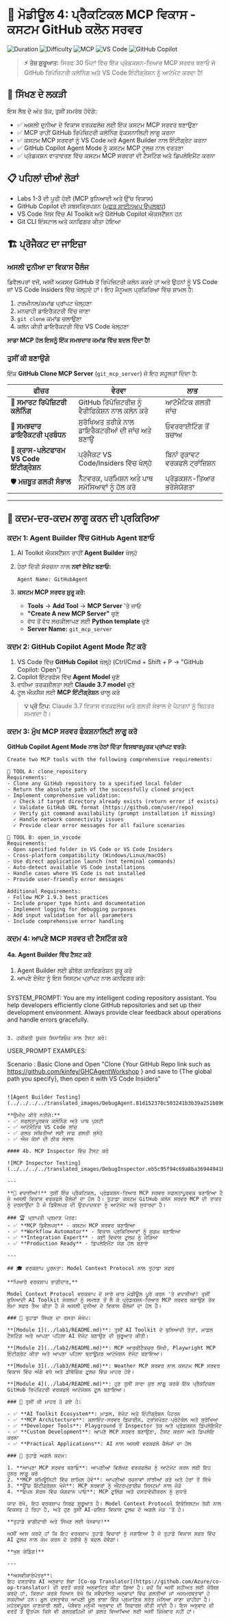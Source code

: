 <!--
CO_OP_TRANSLATOR_METADATA:
{
  "original_hash": "f83bc722dc758efffd68667d6a1db470",
  "translation_date": "2025-07-14T08:40:15+00:00",
  "source_file": "10-StreamliningAIWorkflowsBuildingAnMCPServerWithAIToolkit/lab4/README.md",
  "language_code": "pa"
}
-->
# 🐙 ਮੋਡੀਊਲ 4: ਪ੍ਰੈਕਟਿਕਲ MCP ਵਿਕਾਸ - ਕਸਟਮ GitHub ਕਲੋਨ ਸਰਵਰ

![Duration](https://img.shields.io/badge/Duration-30_minutes-blue?style=flat-square)
![Difficulty](https://img.shields.io/badge/Difficulty-Intermediate-orange?style=flat-square)
![MCP](https://img.shields.io/badge/MCP-Custom%20Server-purple?style=flat-square&logo=github)
![VS Code](https://img.shields.io/badge/VS%20Code-Integration-blue?style=flat-square&logo=visualstudiocode)
![GitHub Copilot](https://img.shields.io/badge/GitHub%20Copilot-Agent%20Mode-green?style=flat-square&logo=github)

> **⚡ ਤੇਜ਼ ਸ਼ੁਰੂਆਤ:** ਸਿਰਫ 30 ਮਿੰਟਾਂ ਵਿੱਚ ਇੱਕ ਪ੍ਰੋਡਕਸ਼ਨ-ਤਿਆਰ MCP ਸਰਵਰ ਬਣਾਓ ਜੋ GitHub ਰਿਪੋਜ਼ਿਟਰੀ ਕਲੋਨਿੰਗ ਅਤੇ VS Code ਇੰਟੀਗ੍ਰੇਸ਼ਨ ਨੂੰ ਆਟੋਮੇਟ ਕਰਦਾ ਹੈ!

## 🎯 ਸਿੱਖਣ ਦੇ ਲਕੜੀ

ਇਸ ਲੈਬ ਦੇ ਅੰਤ ਤੱਕ, ਤੁਸੀਂ ਸਮਰੱਥ ਹੋਵੋਗੇ:

- ✅ ਅਸਲੀ ਦੁਨੀਆ ਦੇ ਵਿਕਾਸ ਵਰਕਫਲੋਜ਼ ਲਈ ਇੱਕ ਕਸਟਮ MCP ਸਰਵਰ ਬਣਾਉਣਾ
- ✅ MCP ਰਾਹੀਂ GitHub ਰਿਪੋਜ਼ਿਟਰੀ ਕਲੋਨਿੰਗ ਫੰਕਸ਼ਨਾਲਿਟੀ ਲਾਗੂ ਕਰਨਾ
- ✅ ਕਸਟਮ MCP ਸਰਵਰਾਂ ਨੂੰ VS Code ਅਤੇ Agent Builder ਨਾਲ ਇੰਟੀਗ੍ਰੇਟ ਕਰਨਾ
- ✅ GitHub Copilot Agent Mode ਨੂੰ ਕਸਟਮ MCP ਟੂਲਜ਼ ਨਾਲ ਵਰਤਣਾ
- ✅ ਪ੍ਰੋਡਕਸ਼ਨ ਵਾਤਾਵਰਣ ਵਿੱਚ ਕਸਟਮ MCP ਸਰਵਰਾਂ ਦੀ ਟੈਸਟਿੰਗ ਅਤੇ ਡਿਪਲੋਇਮੈਂਟ ਕਰਨਾ

## 📋 ਪਹਿਲਾਂ ਦੀਆਂ ਲੋੜਾਂ

- Labs 1-3 ਦੀ ਪੂਰੀ ਹੋਈ (MCP ਬੁਨਿਆਦੀ ਅਤੇ ਉੱਚ ਵਿਕਾਸ)
- GitHub Copilot ਦੀ ਸਬਸਕ੍ਰਿਪਸ਼ਨ ([ਮੁਫ਼ਤ ਸਾਈਨਅਪ ਉਪਲਬਧ](https://github.com/github-copilot/signup))
- VS Code ਜਿਸ ਵਿੱਚ AI Toolkit ਅਤੇ GitHub Copilot ਐਕਸਟੈਂਸ਼ਨ ਹਨ
- Git CLI ਇੰਸਟਾਲ ਅਤੇ ਕਨਫਿਗਰ ਕੀਤਾ ਹੋਇਆ

## 🏗️ ਪ੍ਰੋਜੈਕਟ ਦਾ ਜਾਇਜ਼ਾ

### **ਅਸਲੀ ਦੁਨੀਆ ਦਾ ਵਿਕਾਸ ਚੈਲੰਜ**  
ਡਿਵੈਲਪਰਾਂ ਵਜੋਂ, ਅਸੀਂ ਅਕਸਰ GitHub ਤੋਂ ਰਿਪੋਜ਼ਿਟਰੀ ਕਲੋਨ ਕਰਦੇ ਹਾਂ ਅਤੇ ਉਹਨਾਂ ਨੂੰ VS Code ਜਾਂ VS Code Insiders ਵਿੱਚ ਖੋਲ੍ਹਦੇ ਹਾਂ। ਇਹ ਮੈਨੂਅਲ ਪ੍ਰਕਿਰਿਆ ਵਿੱਚ ਸ਼ਾਮਲ ਹੈ:  
1. ਟਰਮੀਨਲ/ਕਮਾਂਡ ਪ੍ਰਾਂਪਟ ਖੋਲ੍ਹਣਾ  
2. ਮਨਚਾਹੀ ਡਾਇਰੈਕਟਰੀ ਵਿੱਚ ਜਾਣਾ  
3. `git clone` ਕਮਾਂਡ ਚਲਾਉਣਾ  
4. ਕਲੋਨ ਕੀਤੀ ਡਾਇਰੈਕਟਰੀ ਵਿੱਚ VS Code ਖੋਲ੍ਹਣਾ  

**ਸਾਡਾ MCP ਹੱਲ ਇਸਨੂੰ ਇੱਕ ਸਮਝਦਾਰ ਕਮਾਂਡ ਵਿੱਚ ਬਦਲ ਦਿੰਦਾ ਹੈ!**

### **ਤੁਸੀਂ ਕੀ ਬਣਾਉਗੇ**  
ਇੱਕ **GitHub Clone MCP Server** (`git_mcp_server`) ਜੋ ਇਹ ਸਹੂਲਤਾਂ ਦਿੰਦਾ ਹੈ:

| ਫੀਚਰ | ਵੇਰਵਾ | ਲਾਭ |
|---------|-------------|---------|
| 🔄 **ਸਮਾਰਟ ਰਿਪੋਜ਼ਿਟਰੀ ਕਲੋਨਿੰਗ** | GitHub ਰਿਪੋਜ਼ਿਟਰੀਜ਼ ਨੂੰ ਵੈਰੀਫਿਕੇਸ਼ਨ ਨਾਲ ਕਲੋਨ ਕਰੋ | ਆਟੋਮੈਟਿਕ ਗਲਤੀ ਜਾਂਚ |
| 📁 **ਸਮਝਦਾਰ ਡਾਇਰੈਕਟਰੀ ਪ੍ਰਬੰਧਨ** | ਸੁਰੱਖਿਅਤ ਤਰੀਕੇ ਨਾਲ ਡਾਇਰੈਕਟਰੀਆਂ ਦੀ ਜਾਂਚ ਅਤੇ ਬਣਾਉ | ਓਵਰਰਾਈਟਿੰਗ ਤੋਂ ਬਚਾਅ |
| 🚀 **ਕ੍ਰਾਸ-ਪਲੇਟਫਾਰਮ VS Code ਇੰਟੀਗ੍ਰੇਸ਼ਨ** | ਪ੍ਰੋਜੈਕਟ VS Code/Insiders ਵਿੱਚ ਖੋਲ੍ਹੋ | ਬਿਨਾਂ ਰੁਕਾਵਟ ਵਰਕਫਲੋ ਟ੍ਰਾਂਜ਼ਿਸ਼ਨ |
| 🛡️ **ਮਜ਼ਬੂਤ ਗਲਤੀ ਸੰਭਾਲ** | ਨੈੱਟਵਰਕ, ਪਰਮਿਸ਼ਨ ਅਤੇ ਪਾਥ ਸਮੱਸਿਆਵਾਂ ਨੂੰ ਹੱਲ ਕਰੋ | ਪ੍ਰੋਡਕਸ਼ਨ-ਤਿਆਰ ਭਰੋਸੇਯੋਗਤਾ |

---

## 📖 ਕਦਮ-ਦਰ-ਕਦਮ ਲਾਗੂ ਕਰਨ ਦੀ ਪ੍ਰਕਿਰਿਆ

### ਕਦਮ 1: Agent Builder ਵਿੱਚ GitHub Agent ਬਣਾਓ

1. AI Toolkit ਐਕਸਟੈਂਸ਼ਨ ਰਾਹੀਂ **Agent Builder** ਖੋਲ੍ਹੋ  
2. ਹੇਠਾਂ ਦਿੱਤੀ ਸੰਰਚਨਾ ਨਾਲ **ਨਵਾਂ ਏਜੰਟ ਬਣਾਓ:**  
   ```
   Agent Name: GitHubAgent
   ```

3. **ਕਸਟਮ MCP ਸਰਵਰ ਸ਼ੁਰੂ ਕਰੋ:**  
   - **Tools** → **Add Tool** → **MCP Server** 'ਤੇ ਜਾਓ  
   - **"Create A new MCP Server"** ਚੁਣੋ  
   - ਵੱਧ ਤੋਂ ਵੱਧ ਲਚਕੀਲਾਪਣ ਲਈ **Python template** ਚੁਣੋ  
   - **Server Name:** `git_mcp_server`

### ਕਦਮ 2: GitHub Copilot Agent Mode ਸੈੱਟ ਕਰੋ

1. VS Code ਵਿੱਚ **GitHub Copilot** ਖੋਲ੍ਹੋ (Ctrl/Cmd + Shift + P → "GitHub Copilot: Open")  
2. Copilot ਇੰਟਰਫੇਸ ਵਿੱਚ **Agent Model** ਚੁਣੋ  
3. ਵਧੀਆ ਤਰਕਸ਼ੀਲਤਾ ਲਈ **Claude 3.7 model** ਚੁਣੋ  
4. ਟੂਲ ਐਕਸੈਸ ਲਈ **MCP ਇੰਟੀਗ੍ਰੇਸ਼ਨ** ਚਾਲੂ ਕਰੋ  

> **💡 ਪ੍ਰੋ ਟਿਪ:** Claude 3.7 ਵਿਕਾਸ ਵਰਕਫਲੋਜ਼ ਅਤੇ ਗਲਤੀ ਸੰਭਾਲ ਦੇ ਪੈਟਰਨਾਂ ਨੂੰ ਬਿਹਤਰ ਸਮਝਦਾ ਹੈ।

### ਕਦਮ 3: ਮੁੱਖ MCP ਸਰਵਰ ਫੰਕਸ਼ਨਾਲਿਟੀ ਲਾਗੂ ਕਰੋ

**GitHub Copilot Agent Mode ਨਾਲ ਹੇਠਾਂ ਦਿੱਤਾ ਵਿਸਥਾਰਪੂਰਕ ਪ੍ਰਾਂਪਟ ਵਰਤੋ:**  
```
Create two MCP tools with the following comprehensive requirements:

🔧 TOOL A: clone_repository
Requirements:
- Clone any GitHub repository to a specified local folder
- Return the absolute path of the successfully cloned project
- Implement comprehensive validation:
  ✓ Check if target directory already exists (return error if exists)
  ✓ Validate GitHub URL format (https://github.com/user/repo)
  ✓ Verify git command availability (prompt installation if missing)
  ✓ Handle network connectivity issues
  ✓ Provide clear error messages for all failure scenarios

🚀 TOOL B: open_in_vscode
Requirements:
- Open specified folder in VS Code or VS Code Insiders
- Cross-platform compatibility (Windows/Linux/macOS)
- Use direct application launch (not terminal commands)
- Auto-detect available VS Code installations
- Handle cases where VS Code is not installed
- Provide user-friendly error messages

Additional Requirements:
- Follow MCP 1.9.3 best practices
- Include proper type hints and documentation
- Implement logging for debugging purposes
- Add input validation for all parameters
- Include comprehensive error handling
```

### ਕਦਮ 4: ਆਪਣੇ MCP ਸਰਵਰ ਦੀ ਟੈਸਟਿੰਗ ਕਰੋ

#### 4a. Agent Builder ਵਿੱਚ ਟੈਸਟ ਕਰੋ

1. Agent Builder ਲਈ ਡੀਬੱਗ ਕਨਫਿਗਰੇਸ਼ਨ ਸ਼ੁਰੂ ਕਰੋ  
2. ਆਪਣੇ ਏਜੰਟ ਨੂੰ ਇਸ ਸਿਸਟਮ ਪ੍ਰਾਂਪਟ ਨਾਲ ਕਨਫਿਗਰ ਕਰੋ:  
   ```
SYSTEM_PROMPT:
You are my intelligent coding repository assistant. You help developers efficiently clone GitHub repositories and set up their development environment. Always provide clear feedback about operations and handle errors gracefully.
```

3. ਹਕੀਕਤੀ ਯੂਜ਼ਰ ਸਿਨਾਰਿਓਜ਼ ਨਾਲ ਟੈਸਟ ਕਰੋ:  
   ```
USER_PROMPT EXAMPLES:

Scenario : Basic Clone and Open
"Clone {Your GitHub Repo link such as https://github.com/kinfey/GHCAgentWorkshop
 } and save to {The global path you specify}, then open it with VS Code Insiders"
```

![Agent Builder Testing](../../../../translated_images/DebugAgent.81d152370c503241b3b39a251b8966f7f739286df19dd57f9147f6402214a012.pa.png)

**ਉਮੀਦ ਕੀਤੇ ਨਤੀਜੇ:**  
- ✅ ਸਫਲਤਾਪੂਰਵਕ ਕਲੋਨਿੰਗ ਅਤੇ ਪਾਥ ਪੁਸ਼ਟੀ  
- ✅ ਆਟੋਮੈਟਿਕ VS Code ਲਾਂਚ  
- ✅ ਗਲਤ ਸਥਿਤੀਆਂ ਲਈ ਸਾਫ਼ ਗਲਤੀ ਸੁਨੇਹੇ  
- ✅ ਐਜ ਕੇਸਾਂ ਦੀ ਠੀਕ ਸੰਭਾਲ

#### 4b. MCP Inspector ਵਿੱਚ ਟੈਸਟ ਕਰੋ

![MCP Inspector Testing](../../../../translated_images/DebugInspector.eb5c95f94c69a8ba36944941b9a3588309a3a2fae101ace470ee09bde41d1667.pa.png)

---

**🎉 ਵਧਾਈਆਂ!** ਤੁਸੀਂ ਇੱਕ ਪ੍ਰੈਕਟਿਕਲ, ਪ੍ਰੋਡਕਸ਼ਨ-ਤਿਆਰ MCP ਸਰਵਰ ਸਫਲਤਾਪੂਰਵਕ ਬਣਾਇਆ ਹੈ ਜੋ ਅਸਲੀ ਵਿਕਾਸ ਵਰਕਫਲੋ ਚੈਲੰਜਾਂ ਦਾ ਹੱਲ ਹੈ। ਤੁਹਾਡਾ ਕਸਟਮ GitHub ਕਲੋਨ ਸਰਵਰ MCP ਦੀ ਤਾਕਤ ਨੂੰ ਦਰਸਾਉਂਦਾ ਹੈ ਜੋ ਡਿਵੈਲਪਰ ਦੀ ਉਤਪਾਦਕਤਾ ਨੂੰ ਆਟੋਮੇਟ ਅਤੇ ਸੁਧਾਰਦਾ ਹੈ।

### 🏆 ਪ੍ਰਾਪਤੀ ਪ੍ਰਮਾਣ ਪੱਤਰ:  
- ✅ **MCP ਡਿਵੈਲਪਰ** - ਕਸਟਮ MCP ਸਰਵਰ ਬਣਾਇਆ  
- ✅ **Workflow Automator** - ਵਿਕਾਸ ਪ੍ਰਕਿਰਿਆਵਾਂ ਨੂੰ ਸੁਗਮ ਬਣਾਇਆ  
- ✅ **Integration Expert** - ਕਈ ਵਿਕਾਸ ਟੂਲਜ਼ ਨੂੰ ਜੋੜਿਆ  
- ✅ **Production Ready** - ਡਿਪਲੋਇਮੈਂਟ ਯੋਗ ਹੱਲ ਬਣਾਏ

---

## 🎓 ਵਰਕਸ਼ਾਪ ਪੂਰਨਤਾ: Model Context Protocol ਨਾਲ ਤੁਹਾਡਾ ਸਫਰ

**ਪਿਆਰੇ ਵਰਕਸ਼ਾਪ ਭਾਗੀਦਾਰ,**

Model Context Protocol ਵਰਕਸ਼ਾਪ ਦੇ ਸਾਰੇ ਚਾਰ ਮੋਡੀਊਲ ਪੂਰੇ ਕਰਨ 'ਤੇ ਵਧਾਈਆਂ! ਤੁਸੀਂ ਬੁਨਿਆਦੀ AI Toolkit ਸੰਕਲਪਾਂ ਨੂੰ ਸਮਝਣ ਤੋਂ ਲੈ ਕੇ ਪ੍ਰੋਡਕਸ਼ਨ-ਤਿਆਰ MCP ਸਰਵਰ ਬਣਾਉਣ ਤੱਕ ਲੰਮਾ ਸਫਰ ਤੈਅ ਕੀਤਾ ਹੈ ਜੋ ਅਸਲੀ ਦੁਨੀਆ ਦੇ ਵਿਕਾਸ ਚੈਲੰਜਾਂ ਦਾ ਹੱਲ ਹੈ।

### 🚀 ਤੁਹਾਡਾ ਸਿੱਖਣ ਦਾ ਰਸਤਾ ਸੰਖੇਪ:

**[Module 1](../lab1/README.md)**: ਤੁਸੀਂ AI Toolkit ਦੇ ਬੁਨਿਆਦੀ ਤੱਤਾਂ, ਮਾਡਲ ਟੈਸਟਿੰਗ ਅਤੇ ਆਪਣਾ ਪਹਿਲਾ AI ਏਜੰਟ ਬਣਾਉਣ ਦੀ ਸ਼ੁਰੂਆਤ ਕੀਤੀ।

**[Module 2](../lab2/README.md)**: MCP ਆਰਕੀਟੈਕਚਰ ਸਿੱਖੀ, Playwright MCP ਇੰਟੀਗ੍ਰੇਟ ਕੀਤਾ ਅਤੇ ਆਪਣਾ ਪਹਿਲਾ ਬ੍ਰਾਊਜ਼ਰ ਆਟੋਮੇਸ਼ਨ ਏਜੰਟ ਬਣਾਇਆ।

**[Module 3](../lab3/README.md)**: Weather MCP ਸਰਵਰ ਨਾਲ ਕਸਟਮ MCP ਸਰਵਰ ਵਿਕਾਸ ਵਿੱਚ ਅੱਗੇ ਵਧੇ ਅਤੇ ਡੀਬੱਗਿੰਗ ਟੂਲਜ਼ ਵਿੱਚ ਮਾਹਰ ਹੋਏ।

**[Module 4](../lab4/README.md)**: ਹੁਣ ਤੁਸੀਂ ਸਾਰਾ ਕੁਝ ਲਾਗੂ ਕਰਕੇ ਇੱਕ ਪ੍ਰੈਕਟਿਕਲ GitHub ਰਿਪੋਜ਼ਿਟਰੀ ਵਰਕਫਲੋ ਆਟੋਮੇਸ਼ਨ ਟੂਲ ਬਣਾਇਆ।

### 🌟 ਤੁਸੀਂ ਕੀ ਮਾਹਰ ਹੋ ਗਏ ਹੋ:

- ✅ **AI Toolkit Ecosystem**: ਮਾਡਲ, ਏਜੰਟ ਅਤੇ ਇੰਟੀਗ੍ਰੇਸ਼ਨ ਪੈਟਰਨ  
- ✅ **MCP Architecture**: ਕਲਾਇੰਟ-ਸਰਵਰ ਡਿਜ਼ਾਈਨ, ਟ੍ਰਾਂਸਪੋਰਟ ਪ੍ਰੋਟੋਕੋਲ ਅਤੇ ਸੁਰੱਖਿਆ  
- ✅ **Developer Tools**: Playground ਤੋਂ Inspector ਤੱਕ ਅਤੇ ਪ੍ਰੋਡਕਸ਼ਨ ਡਿਪਲੋਇਮੈਂਟ  
- ✅ **Custom Development**: ਆਪਣੇ MCP ਸਰਵਰ ਬਣਾਉਣਾ, ਟੈਸਟ ਕਰਨਾ ਅਤੇ ਡਿਪਲੋਇ ਕਰਨਾ  
- ✅ **Practical Applications**: AI ਨਾਲ ਅਸਲੀ ਵਰਕਫਲੋ ਚੈਲੰਜਾਂ ਦਾ ਹੱਲ

### 🔮 ਤੁਹਾਡੇ ਅਗਲੇ ਕਦਮ:

1. **ਆਪਣਾ MCP ਸਰਵਰ ਬਣਾਓ**: ਆਪਣੀਆਂ ਵਿਲੱਖਣ ਵਰਕਫਲੋਜ਼ ਨੂੰ ਆਟੋਮੇਟ ਕਰਨ ਲਈ ਇਹ ਹੁਨਰ ਲਾਗੂ ਕਰੋ  
2. **MCP ਕਮਿਊਨਿਟੀ ਵਿੱਚ ਸ਼ਾਮਿਲ ਹੋਵੋ**: ਆਪਣੀਆਂ ਰਚਨਾਵਾਂ ਸਾਂਝੀਆਂ ਕਰੋ ਅਤੇ ਹੋਰਾਂ ਤੋਂ ਸਿੱਖੋ  
3. **ਉੱਚ ਇੰਟੀਗ੍ਰੇਸ਼ਨ ਖੋਜੋ**: MCP ਸਰਵਰਾਂ ਨੂੰ ਐਂਟਰਪ੍ਰਾਈਜ਼ ਸਿਸਟਮਾਂ ਨਾਲ ਜੋੜੋ  
4. **ਓਪਨ ਸੋਰਸ ਵਿੱਚ ਯੋਗਦਾਨ ਪਾਓ**: MCP ਟੂਲਿੰਗ ਅਤੇ ਦਸਤਾਵੇਜ਼ੀਕਰਨ ਨੂੰ ਸੁਧਾਰੋ

ਯਾਦ ਰੱਖੋ, ਇਹ ਵਰਕਸ਼ਾਪ ਸਿਰਫ ਸ਼ੁਰੂਆਤ ਹੈ। Model Context Protocol ਇਕੋਸਿਸਟਮ ਤੇਜ਼ੀ ਨਾਲ ਵਿਕਸਤ ਹੋ ਰਿਹਾ ਹੈ, ਅਤੇ ਹੁਣ ਤੁਸੀਂ AI-ਚਲਿਤ ਵਿਕਾਸ ਟੂਲਜ਼ ਦੇ ਅਗਲੇ ਮੋੜ 'ਤੇ ਹੋ।

**ਤੁਹਾਡੇ ਭਾਗੀਦਾਰੀ ਅਤੇ ਸਿੱਖਣ ਲਈ ਧੰਨਵਾਦ!**

ਅਸੀਂ ਆਸ ਕਰਦੇ ਹਾਂ ਕਿ ਇਹ ਵਰਕਸ਼ਾਪ ਤੁਹਾਡੇ ਵਿਚਾਰਾਂ ਨੂੰ ਜਗਾਇਆ ਹੈ ਜੋ ਤੁਹਾਡੇ ਵਿਕਾਸ ਸਫਰ ਵਿੱਚ AI ਟੂਲਜ਼ ਨਾਲ ਕੰਮ ਕਰਨ ਦੇ ਤਰੀਕੇ ਨੂੰ ਬਦਲ ਦੇਵੇਗਾ।

**ਖੁਸ਼ ਕੋਡਿੰਗ!**

---

**ਅਸਵੀਕਾਰੋਪੱਤਰ**:  
ਇਹ ਦਸਤਾਵੇਜ਼ AI ਅਨੁਵਾਦ ਸੇਵਾ [Co-op Translator](https://github.com/Azure/co-op-translator) ਦੀ ਵਰਤੋਂ ਕਰਕੇ ਅਨੁਵਾਦਿਤ ਕੀਤਾ ਗਿਆ ਹੈ। ਜਦੋਂ ਕਿ ਅਸੀਂ ਸਹੀਅਤ ਲਈ ਕੋਸ਼ਿਸ਼ ਕਰਦੇ ਹਾਂ, ਕਿਰਪਾ ਕਰਕੇ ਧਿਆਨ ਰੱਖੋ ਕਿ ਸਵੈਚਾਲਿਤ ਅਨੁਵਾਦਾਂ ਵਿੱਚ ਗਲਤੀਆਂ ਜਾਂ ਅਸਮਰਥਤਾਵਾਂ ਹੋ ਸਕਦੀਆਂ ਹਨ। ਮੂਲ ਦਸਤਾਵੇਜ਼ ਆਪਣੀ ਮੂਲ ਭਾਸ਼ਾ ਵਿੱਚ ਪ੍ਰਮਾਣਿਕ ਸਰੋਤ ਮੰਨਿਆ ਜਾਣਾ ਚਾਹੀਦਾ ਹੈ। ਮਹੱਤਵਪੂਰਨ ਜਾਣਕਾਰੀ ਲਈ, ਪੇਸ਼ੇਵਰ ਮਨੁੱਖੀ ਅਨੁਵਾਦ ਦੀ ਸਿਫਾਰਸ਼ ਕੀਤੀ ਜਾਂਦੀ ਹੈ। ਇਸ ਅਨੁਵਾਦ ਦੀ ਵਰਤੋਂ ਤੋਂ ਉਤਪੰਨ ਕਿਸੇ ਵੀ ਗਲਤਫਹਿਮੀ ਜਾਂ ਗਲਤ ਵਿਆਖਿਆ ਲਈ ਅਸੀਂ ਜ਼ਿੰਮੇਵਾਰ ਨਹੀਂ ਹਾਂ।